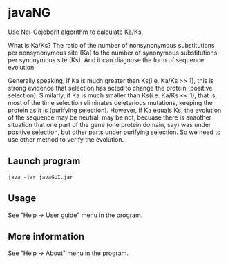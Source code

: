 # javaNG
Use Nei-Gojoborit algorithm to calculate Ka/Ks.

What is Ka/Ks? The ratio of the number of nonsynonymous substitutions per nonsynonymous site (Ka) to the number of synonymous substitutions per synonymous site (Ks). And it can diagnose the form of sequence evolution.

Generally speaking, if Ka is much greater than Ks(i.e. Ka/Ks >> 1), this is strong evidence that selection has acted to change the protein (positive selection).
Similarly, if Ka is much smaller than Ks(i.e. Ka/Ks << 1), that is, most of the time selection eliminates deleterious mutations, keeping the protein as it is (purifying selection).
However, if Ka equals Ks, the evolution of the sequence may be neutral, may be not, becuase there is anaother situation that one part of the gene (one protein domain, say) was under positive selection, but other parts under purifying selection. So we need to use other method to verify the evolution.

## Launch program

```
java -jar javaGUI.jar
```

## Usage

See "Help -> User guide" menu in the program.

## More information

See "Help -> About" menu in the program.
